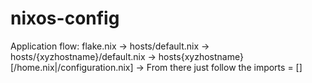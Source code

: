 # nixos-config

Application flow: 
flake.nix 
-> hosts/default.nix 
-> hosts/{xyzhostname}/default.nix 
-> hosts{xyzhostname}[/home.nix|/configuration.nix]
-> From there just follow the imports = [] 
